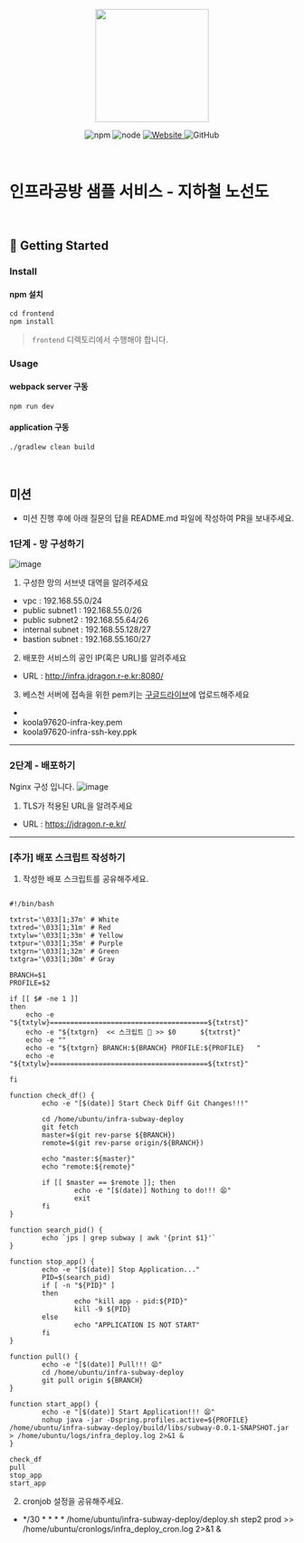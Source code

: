 <p align="center">
    <img width="200px;" src="https://raw.githubusercontent.com/woowacourse/atdd-subway-admin-frontend/master/images/main_logo.png"/>
</p>
<p align="center">
  <img alt="npm" src="https://img.shields.io/badge/npm-%3E%3D%205.5.0-blue">
  <img alt="node" src="https://img.shields.io/badge/node-%3E%3D%209.3.0-blue">
  <a href="https://edu.nextstep.camp/c/R89PYi5H" alt="nextstep atdd">
    <img alt="Website" src="https://img.shields.io/website?url=https%3A%2F%2Fedu.nextstep.camp%2Fc%2FR89PYi5H">
  </a>
  <img alt="GitHub" src="https://img.shields.io/github/license/next-step/atdd-subway-service">
</p>

<br>

# 인프라공방 샘플 서비스 - 지하철 노선도

<br>

## 🚀 Getting Started

### Install
#### npm 설치
```
cd frontend
npm install
```
> `frontend` 디렉토리에서 수행해야 합니다.

### Usage
#### webpack server 구동
```
npm run dev
```
#### application 구동
```
./gradlew clean build
```
<br>

## 미션

* 미션 진행 후에 아래 질문의 답을 README.md 파일에 작성하여 PR을 보내주세요.

### 1단계 - 망 구성하기

![image](https://user-images.githubusercontent.com/10750614/158056234-01af01ab-6fb8-4010-ae47-715da39ddd3c.png)

1. 구성한 망의 서브넷 대역을 알려주세요
- vpc : 192.168.55.0/24 
- public subnet1 : 192.168.55.0/26
- public subnet2 : 192.168.55.64/26
- internal subnet : 192.168.55.128/27
- bastion subnet : 192.168.55.160/27

2. 배포한 서비스의 공인 IP(혹은 URL)를 알려주세요

- URL : http://infra.jdragon.r-e.kr:8080/

3. 베스천 서버에 접속을 위한 pem키는 [구글드라이브](https://drive.google.com/drive/folders/1dZiCUwNeH1LMglp8dyTqqsL1b2yBnzd1?usp=sharing)에 업로드해주세요
- 
- koola97620-infra-key.pem
- koola97620-infra-ssh-key.ppk
---

### 2단계 - 배포하기

Nginx 구성 입니다.
![image](https://user-images.githubusercontent.com/10750614/158430759-faffa6d5-b77d-4dac-94e2-7b2c185327e8.png)

1. TLS가 적용된 URL을 알려주세요

- URL : https://jdragon.r-e.kr/

---

### [추가] 배포 스크립트 작성하기

1. 작성한 배포 스크립트를 공유해주세요.  

```shell

#!/bin/bash

txtrst='\033[1;37m' # White
txtred='\033[1;31m' # Red
txtylw='\033[1;33m' # Yellow
txtpur='\033[1;35m' # Purple
txtgrn='\033[1;32m' # Green
txtgra='\033[1;30m' # Gray

BRANCH=$1
PROFILE=$2

if [[ $# -ne 1 ]]
then
    echo -e "${txtylw}=======================================${txtrst}"
    echo -e "${txtgrn}  << 스크립트 🧐 >> $0      ${txtrst}"
    echo -e ""
    echo -e "${txtgrn} BRANCH:${BRANCH} PROFILE:${PROFILE}   "
    echo -e "${txtylw}=======================================${txtrst}"

fi

function check_df() {
        echo -e "[$(date)] Start Check Diff Git Changes!!!"

        cd /home/ubuntu/infra-subway-deploy
        git fetch
        master=$(git rev-parse ${BRANCH})
        remote=$(git rev-parse origin/${BRANCH})

        echo "master:${master}"
        echo "remote:${remote}"

        if [[ $master == $remote ]]; then
                echo -e "[$(date)] Nothing to do!!! 😫"
                exit
        fi
}

function search_pid() {
        echo `jps | grep subway | awk '{print $1}'`
}

function stop_app() {
        echo -e "[$(date)] Stop Application..."
        PID=$(search_pid)
        if [ -n "${PID}" ]
        then
                echo "kill app - pid:${PID}"
                kill -9 ${PID}
        else
                echo "APPLICATION IS NOT START"
        fi
}

function pull() {
        echo -e "[$(date)] Pull!!! 😫"
        cd /home/ubuntu/infra-subway-deploy
        git pull origin ${BRANCH}
}

function start_app() {
        echo -e "[$(date)] Start Application!!! 😫"
        nohup java -jar -Dspring.profiles.active=${PROFILE} /home/ubuntu/infra-subway-deploy/build/libs/subway-0.0.1-SNAPSHOT.jar > /home/ubuntu/logs/infra_deploy.log 2>&1 &
}

check_df
pull
stop_app
start_app

```

2. cronjob 설정을 공유해주세요.
- */30 * * * * /home/ubuntu/infra-subway-deploy/deploy.sh step2 prod >> /home/ubuntu/cronlogs/infra_deploy_cron.log 2>&1 &
